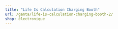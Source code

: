 ```yaml
---
title: "Life Is Calculation Charging Booth"
url: /ganta/life-is-calculation-charging-booth-2/
shop: électronique
---
```

